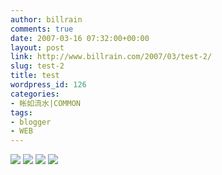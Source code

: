 ```yaml
---
author: billrain
comments: true
date: 2007-03-16 07:32:00+00:00
layout: post
link: http://www.billrain.com/2007/03/test-2/
slug: test-2
title: test
wordpress_id: 126
categories:
- 帐如流水|COMMON
tags:
- blogger
- WEB
---
```


[![](http://bp3.blogger.com/_lAHIYwHGO4A/RgAIo1DO6nI/AAAAAAAABP0/we1sUdkxyQ4/s400/picasaweblogo-zh_CN.gif)](http://bp3.blogger.com/_lAHIYwHGO4A/RgAIo1DO6nI/AAAAAAAABP0/we1sUdkxyQ4/s1600-h/picasaweblogo-zh_CN.gif)
[![](http://bp1.blogger.com/_lAHIYwHGO4A/RfvSVwiJ_MI/AAAAAAAABOk/2OpeDSY6hw4/s400/preview_16x16.png)](http://bp1.blogger.com/_lAHIYwHGO4A/RfvSVwiJ_MI/AAAAAAAABOk/2OpeDSY6hw4/s1600-h/preview_16x16.png)
[![](http://bp0.blogger.com/_lAHIYwHGO4A/RfpIdwiJ_KI/AAAAAAAABOU/7GDnb-4SnGI/s400/animated_favicon1.gif)](http://bp0.blogger.com/_lAHIYwHGO4A/RfpIdwiJ_KI/AAAAAAAABOU/7GDnb-4SnGI/s1600-h/animated_favicon1.gif)
[![](http://bp2.blogger.com/_lAHIYwHGO4A/RfpIeQiJ_LI/AAAAAAAABOc/JsiFMKPKtUo/s400/preview_16x16.png)](http://bp2.blogger.com/_lAHIYwHGO4A/RfpIeQiJ_LI/AAAAAAAABOc/JsiFMKPKtUo/s1600-h/preview_16x16.png)
